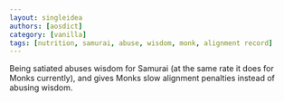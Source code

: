 ```yaml
---
layout: singleidea
authors: [aosdict]
category: [vanilla]
tags: [nutrition, samurai, abuse, wisdom, monk, alignment record]
---
```

Being satiated abuses wisdom for Samurai (at the same rate it does for Monks currently), and gives Monks slow alignment penalties instead of abusing wisdom.
